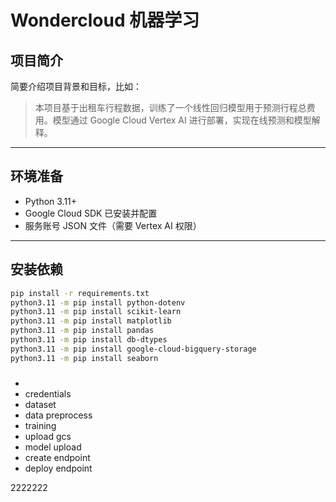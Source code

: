 # Wondercloud 机器学习

## 项目简介

简要介绍项目背景和目标，比如：

> 本项目基于出租车行程数据，训练了一个线性回归模型用于预测行程总费用。模型通过 Google Cloud Vertex AI 进行部署，实现在线预测和模型解释。

---

## 环境准备

- Python 3.11+
- Google Cloud SDK 已安装并配置
- 服务账号 JSON 文件（需要 Vertex AI 权限）

---

## 安装依赖

```bash
pip install -r requirements.txt
python3.11 -m pip install python-dotenv
python3.11 -m pip install scikit-learn
python3.11 -m pip install matplotlib
python3.11 -m pip install pandas
python3.11 -m pip install db-dtypes
python3.11 -m pip install google-cloud-bigquery-storage
python3.11 -m pip install seaborn
```

###
- 
- credentials
- dataset
- data preprocess
- training
- upload gcs
- model upload
- create endpoint
- deploy endpoint


2222222